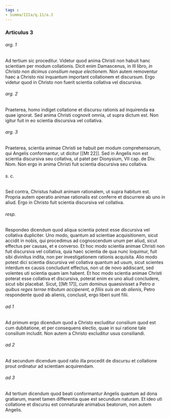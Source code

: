 ```yaml
---
tags : 
- Summa/IIIa/q.11/a.3
---
```


### Articulus 3

###### arg. 1
Ad tertium sic proceditur. Videtur quod anima Christi non habuit hanc scientiam per modum collationis. Dicit enim Damascenus, in III libro, *in Christo non dicimus consilium neque electionem*. Non autem removentur haec a Christo nisi inquantum important collationem et discursum. Ergo videtur quod in Christo non fuerit scientia collativa vel discursiva.

###### arg. 2
Praeterea, homo indiget collatione et discursu rationis ad inquirenda ea quae ignorat. Sed anima Christi cognovit omnia, ut supra dictum est. Non igitur fuit in eo scientia discursiva vel collativa.

###### arg. 3
Praeterea, scientia animae Christi se habuit per modum comprehensorum, qui Angelis conformantur, ut dicitur [[Mt 22]]. Sed in Angelis non est scientia discursiva seu collativa, ut patet per Dionysium, VII cap. de Div. Nom. Non ergo in anima Christi fuit scientia discursiva seu collativa.

###### s. c.
Sed contra, Christus habuit animam rationalem, ut supra habitum est. Propria autem operatio animae rationalis est conferre et discurrere ab uno in aliud. Ergo in Christo fuit scientia discursiva vel collativa.

###### resp.
Respondeo dicendum quod aliqua scientia potest esse discursiva vel collativa dupliciter. Uno modo, quantum ad scientiae acquisitionem, sicut accidit in nobis, qui procedimus ad cognoscendum unum per aliud, sicut effectus per causas, et e converso. Et hoc modo scientia animae Christi non fuit discursiva vel collativa, quia haec scientia de qua nunc loquimur, fuit sibi divinitus indita, non per investigationem rationis acquisita. Alio modo potest dici scientia discursiva vel collativa quantum ad usum, sicut scientes interdum ex causis concludunt effectus, non ut de novo addiscant, sed volentes uti scientia quam iam habent. Et hoc modo scientia animae Christi poterat esse collativa et discursiva, poterat enim ex uno aliud concludere, sicut sibi placebat. Sicut, [[Mt 17]], cum dominus quaesivisset a Petro *a quibus reges terrae tributum acciperent, a filiis suis an ab alienis*, Petro respondente quod ab alienis, conclusit, ergo liberi sunt filii.

###### ad 1
Ad primum ergo dicendum quod a Christo excluditur consilium quod est cum dubitatione, et per consequens electio, quae in sui ratione tale consilium includit. Non autem a Christo excluditur usus consiliandi.

###### ad 2
Ad secundum dicendum quod ratio illa procedit de discursu et collatione prout ordinatur ad scientiam acquirendam.

###### ad 3
Ad tertium dicendum quod beati conformantur Angelis quantum ad dona gratiarum, manet tamen differentia quae est secundum naturam. Et ideo uti collatione et discursu est connaturale animabus beatorum, non autem Angelis.

